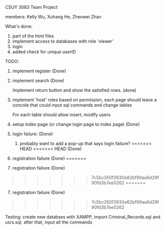 CSUY 3083 Team Project

members: Kelly Wu, Xuhang He, Zhenwei Zhan

What's done: 

1. part of the html files 
2. implement access to databases with role 'viewer'
3. login
4. added check for unique userID

TODO:
1. implement register (Done)
2. implement search (Done)

	Implement return button and show the satisfied rows.
	(done)

4. implement 'host' roles
	based on permission, each page should leave a concole that could input sql commands and change tables

	For each table should allow insert, modify users

5. setup index page (or change login page to index page) (Done)
6. login failure: (Done)
	1. probably want to add a pop-up that says login failure? 
<<<<<<< HEAD
<<<<<<< HEAD
	(Done)
7. registration failure
	(Done)
=======
7. registration failure (Done)

>>>>>>> 7c5bc350f3930e82bf99aa6d29f90fd3b7ee0262
=======
7. registration failure (Done)

>>>>>>> 7c5bc350f3930e82bf99aa6d29f90fd3b7ee0262

Testing: 
create new databses with XAMPP, import Criminal_Records.sql and usrs.sql. 
after that, input all the commands
